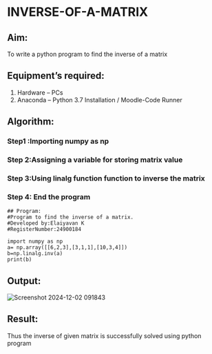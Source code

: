 # INVERSE-OF-A-MATRIX
## Aim:
To write a python program to find the inverse of a matrix
## Equipment’s required:
1. 	Hardware – PCs
2. 	Anaconda – Python 3.7 Installation / Moodle-Code Runner
## Algorithm:
### Step1 :Importing numpy as np
### Step 2:Assigning a variable for storing matrix value
### Step 3:Using linalg function function to inverse the matrix
### Step 4: End the program
```
## Program:
#Program to find the inverse of a matrix.
#Developed by:Elaiyavan K
#RegisterNumber:24900184
```
```
import numpy as np
a= np.array([[6,2,3],[3,1,1],[10,3,4]])
b=np.linalg.inv(a)
print(b)
```

## Output:
![Screenshot 2024-12-02 091843](https://github.com/user-attachments/assets/edcd4063-f91a-44ea-a1c5-2a67c2e2ae77)

## Result:
Thus the inverse of given matrix is successfully solved using python program

